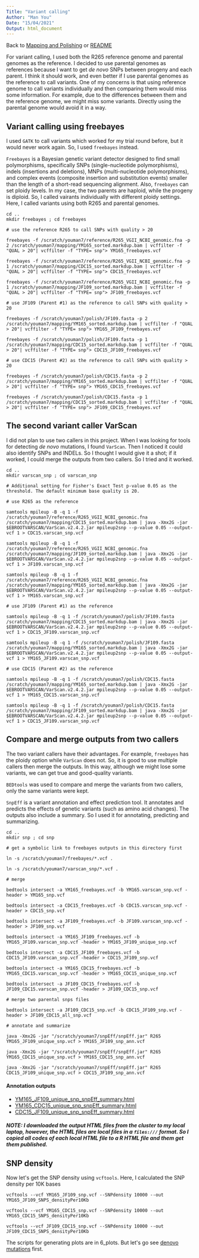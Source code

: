 ```yaml
---
Title: "Variant calling"
Author: "Man You"
Date: "15/04/2021"
Output: html_document
---
```

Back to [Mapping and Polishing](https://github.com/manyou7/bio722_project_genomic_variations/blob/d7c37105a7ac40b83e0206fc979dce817ba4a9db/2_mapping.md) or [README](https://github.com/manyou7/bio722_project_genomic_variations/blob/01e4810d1d0725e7a8bde9d12f16d0368fbc6666/README.md)

For variant calling, I used both the R265 reference genome and parental genomes as the reference. I decided to use parental genomes as references because I want to get _de novo_ SNPs between progeny and each parent. I think it should work, and even better if I use parental genomes as the reference to call variants. One of my concerns is that using reference genome to call variants individually and then comparing them would miss some information. For example, due to the differences between them and the reference genome, we might miss some variants. Directly using the parental genome would avoid it in a way.

## Variant calling using freebayes

I used ```GATK``` to call variants which worked for my trial round before, but it would never work again. So, I used ```freebayes``` instead. 

```Freebayes``` is a Bayesian genetic variant detector designed to find small polymorphisms, specifically SNPs (single-nucleotide polymorphisms), indels (insertions and deletions), MNPs (multi-nucleotide polymorphisms), and complex events (composite insertion and substitution events) smaller than the length of a short-read sequencing alignment. Also, ```freebayes``` can set ploidy levels. In my case, the two parents are haploid, while the progeny is diploid. So, I called vairants individually with different ploidy settings. Here, I called variants using both R265 and parental genomes.

```{bash}
cd ..
mkdir freebayes ; cd freebayes

# use the reference R265 to call SNPs with quality > 20

freebayes -f /scratch/youman7/reference/R265_VGII_NCBI_genomic.fna -p 2 /scratch/youman7/mapping/YM165_sorted.markdup.bam | vcffilter -f "QUAL > 20"| vcffilter -f "TYPE= snp"> YM165_freebayes.vcf

freebayes -f /scratch/youman7/reference/R265_VGII_NCBI_genomic.fna -p 1 /scratch/youman7/mapping/CDC15_sorted.markdup.bam | vcffilter -f "QUAL > 20"| vcffilter -f "TYPE= snp"> CDC15_freebayes.vcf

freebayes -f /scratch/youman7/reference/R265_VGII_NCBI_genomic.fna -p 1 /scratch/youman7/mapping/JF109_sorted.markdup.bam | vcffilter -f "QUAL > 20"| vcffilter -f "TYPE= snp"> JF109_freebayes.vcf

# use JF109 (Parent #1) as the reference to call SNPs with quality > 20

freebayes -f /scratch/youman7/polish/JF109.fasta -p 2 /scratch/youman7/mapping/YM165_sorted.markdup.bam | vcffilter -f "QUAL > 20"| vcffilter -f "TYPE= snp"> YM165_JF109_freebayes.vcf

freebayes -f /scratch/youman7/polish/JF109.fasta -p 1 /scratch/youman7/mapping/CDC15_sorted.markdup.bam | vcffilter -f "QUAL > 20"| vcffilter -f "TYPE= snp"> CDC15_JF109_freebayes.vcf

# use CDC15 (Parent #2) as the reference to call SNPs with quality > 20

freebayes -f /scratch/youman7/polish/CDC15.fasta -p 2 /scratch/youman7/mapping/YM165_sorted.markdup.bam | vcffilter -f "QUAL > 20"| vcffilter -f "TYPE= snp"> YM165_CDC15_freebayes.vcf

freebayes -f /scratch/youman7/polish/CDC15.fasta -p 1 /scratch/youman7/mapping/CDC15_sorted.markdup.bam | vcffilter -f "QUAL > 20"| vcffilter -f "TYPE= snp"> JF109_CDC15_freebayes.vcf
```

## The second variant caller VarScan

I did not plan to use two callers in this project. When I was looking for tools for detecting _de novo_ mutations, I found ```VarScan```. Then I noticed it could also identify SNPs and INDELs. So I thought I would give it a shot; if it worked, I could merge the outputs from two callers. So I tried and it worked.

```{bash}
cd ..
mkdir varscan_snp ; cd varscan_snp

# Additional setting for Fisher's Exact Test p-value 0.05 as the threshold. The default minimum base quality is 20.

# use R265 as the reference

samtools mpileup -B -q 1 -f /scratch/youman7/reference/R265_VGII_NCBI_genomic.fna /scratch/youman7/mapping/CDC15_sorted.markdup.bam | java -Xmx2G -jar $EBROOTVARSCAN/VarScan.v2.4.2.jar mpileup2snp --p-value 0.05 --output-vcf 1 > CDC15.varscan_snp.vcf

samtools mpileup -B -q 1 -f /scratch/youman7/reference/R265_VGII_NCBI_genomic.fna /scratch/youman7/mapping/JF109_sorted.markdup.bam | java -Xmx2G -jar $EBROOTVARSCAN/VarScan.v2.4.2.jar mpileup2snp --p-value 0.05 --output-vcf 1 > JF109.varscan_snp.vcf

samtools mpileup -B -q 1 -f /scratch/youman7/reference/R265_VGII_NCBI_genomic.fna /scratch/youman7/mapping/YM165_sorted.markdup.bam | java -Xmx2G -jar $EBROOTVARSCAN/VarScan.v2.4.2.jar mpileup2snp --p-value 0.05 --output-vcf 1 > YM165.varscan_snp.vcf

# use JF109 (Parent #1) as the reference

samtools mpileup -B -q 1 -f /scratch/youman7/polish/JF109.fasta /scratch/youman7/mapping/CDC15_sorted.markdup.bam | java -Xmx2G -jar $EBROOTVARSCAN/VarScan.v2.4.2.jar mpileup2snp --p-value 0.05 --output-vcf 1 > CDC15_JF109.varscan_snp.vcf

samtools mpileup -B -q 1 -f /scratch/youman7/polish/JF109.fasta /scratch/youman7/mapping/YM165_sorted.markdup.bam | java -Xmx2G -jar $EBROOTVARSCAN/VarScan.v2.4.2.jar mpileup2snp --p-value 0.05 --output-vcf 1 > YM165_JF109.varscan_snp.vcf

# use CDC15 (Parent #2) as the reference

samtools mpileup -B -q 1 -f /scratch/youman7/polish/CDC15.fasta /scratch/youman7/mapping/YM165_sorted.markdup.bam | java -Xmx2G -jar $EBROOTVARSCAN/VarScan.v2.4.2.jar mpileup2snp --p-value 0.05 --output-vcf 1 > YM165_CDC15.varscan_snp.vcf

samtools mpileup -B -q 1 -f /scratch/youman7/polish/CDC15.fasta /scratch/youman7/mapping/JF109_sorted.markdup.bam | java -Xmx2G -jar $EBROOTVARSCAN/VarScan.v2.4.2.jar mpileup2snp --p-value 0.05 --output-vcf 1 > CDC15_JF109.varscan_snp.vcf
```

## Compare and merge outputs from two callers

The two variant callers have their advantages. For example, ```freebayes``` has the ploidy option while ```VarScan``` does not. So, it is good to use multiple callers then merge the outputs. In this way, although we might lose some variants, we can get true and good-quality variants.

```BEDtools``` was used to compare and merge the variants from two callers, only the same variants were kept.

```SnpEff``` is a variant annotation and effect prediction tool. It annotates and predicts the effects of genetic variants (such as amino acid changes). The outputs also include a summary. So I used it for annotating, predicting and summarizing.

```{bash}
cd ..
mkdir snp ; cd snp

# get a symbolic link to freebayes outputs in this directory first 

ln -s /scratch/youman7/freebayes/*.vcf .

ln -s /scratch/youman7/varscan_snp/*.vcf .

# merge 

bedtools intersect -a YM165_freebayes.vcf -b YM165.varscan_snp.vcf -header > YM165_snp.vcf

bedtools intersect -a CDC15_freebayes.vcf -b CDC15.varscan_snp.vcf -header > CDC15_snp.vcf

bedtools intersect -a JF109_freebayes.vcf -b JF109.varscan_snp.vcf -header > JF109_snp.vcf

bedtools intersect -a YM165_JF109_freebayes.vcf -b YM165_JF109.varscan_snp.vcf -header > YM165_JF109_unique_snp.vcf

bedtools intersect -a CDC15_JF109_freebayes.vcf -b CDC15_JF109.varscan_snp.vcf -header > CDC15_JF109_snp.vcf

bedtools intersect -a YM165_CDC15_freebayes.vcf -b YM165_CDC15.varscan_snp.vcf -header > YM165_CDC15_unique_snp.vcf

bedtools intersect -a JF109_CDC15_freebayes.vcf -b JF109_CDC15.varscan_snp.vcf -header > JF109_CDC15_snp.vcf

# merge two parental snps files

bedtools intersect -a JF109_CDC15_snp.vcf -b CDC15_JF109_snp.vcf -header > JF109_CDC15_all_snp.vcf

# annotate and summarize

java -Xmx2G -jar "/scratch/youman7/snpEff/snpEff.jar" R265 YM165_JF109_unique_snp.vcf > YM165_JF109_snp_ann.vcf

java -Xmx2G -jar "/scratch/youman7/snpEff/snpEff.jar" R265 YM165_CDC15_unique_snp.vcf > YM165_CDC15_snp_ann.vcf

java -Xmx2G -jar "/scratch/youman7/snpEff/snpEff.jar" R265 CDC15_JF109_unique_snp.vcf > CDC15_JF109_snp_ann.vcf
```

#### Annotation outputs
- [YM165_JF109_unique_snp_snpEff_summary.html](https://rpubs.com/manyou7/YM165_JF109_unique_snp)
- [YM165_CDC15_unique_snp_snpEff_summary.html](https://rpubs.com/manyou7/YM165_CDC15_unique_snp)
- [CDC15_JF109_unique_snp_snpEff_summary.html](https://rpubs.com/manyou7/CDC15_JF109_unique_snp_SnpEff)

##### NOTE: I downloaded the output HTML files from the cluster to my local laptop, however, the HTML files are local files in a ```files:///``` format. So I copied all codes of each local HTML file to a R HTML file and them get them published.

## SNP density

Now let's get the SNP density using ```vcftools```. Here, I calculated the SNP density per 10K bases

```{bash}
vcftools --vcf YM165_JF109_snp.vcf --SNPdensity 10000 --out YM165_JF109_SNPS_densityPer10Kb

vcftools --vcf YM165_CDC15_snp.vcf --SNPdensity 10000 --out YM165_CDC15_SNPS_densityPer10Kb

vcftools --vcf JF109_CDC15_snp.vcf --SNPdensity 10000 --out JF109_CDC15_SNPS_densityPer10Kb
```

The scripts for generating plots are in 6_plots. But let's go see [denovo mutations](https://github.com/manyou7/bio722_project_genomic_variations/blob/605838e20dc4f866779096ea812baea25fa72b95/4_denovo_mutations.md) first. 






